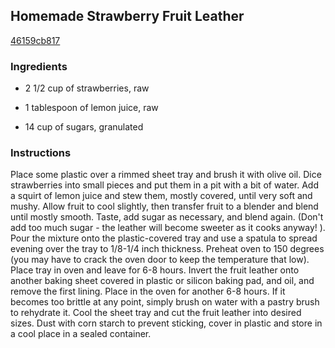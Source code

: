 ## Homemade Strawberry Fruit Leather

[46159cb817](http://www.food.com/recipe/homemade-strawberry-fruit-leather-433396)

### Ingredients

 - 2 1/2 cup of strawberries, raw

 - 1 tablespoon of lemon juice, raw

 - 14 cup of sugars, granulated

### Instructions

Place some plastic over a rimmed sheet tray and brush it with olive oil. Dice strawberries into small pieces and put them in a pit with a bit of water. Add a squirt of lemon juice and stew them, mostly covered, until very soft and mushy. Allow fruit to cool slightly, then transfer fruit to a blender and blend until mostly smooth. Taste, add sugar as necessary, and blend again. (Don't add too much sugar - the leather will become sweeter as it cooks anyway! ). Pour the mixture onto the plastic-covered tray and use a spatula to spread evening over the tray to 1/8-1/4 inch thickness. Preheat oven to 150 degrees (you may have to crack the oven door to keep the temperature that low). Place tray in oven and leave for 6-8 hours. Invert the fruit leather onto another baking sheet covered in plastic or silicon baking pad, and oil, and remove the first lining. Place in the oven for another 6-8 hours. If it becomes too brittle at any point, simply brush on water with a pastry brush to rehydrate it. Cool the sheet tray and cut the fruit leather into desired sizes. Dust with corn starch to prevent sticking, cover in plastic and store in a cool place in a sealed container.